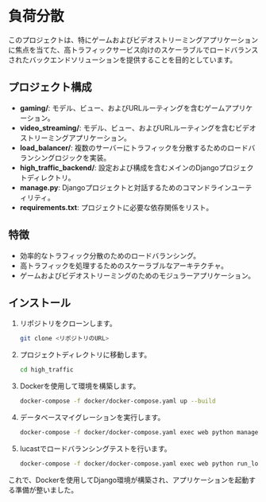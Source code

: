 # 負荷分散

このプロジェクトは、特にゲームおよびビデオストリーミングアプリケーションに焦点を当てた、高トラフィックサービス向けのスケーラブルでロードバランスされたバックエンドソリューションを提供することを目的としています。

## プロジェクト構成

- **gaming/**: モデル、ビュー、およびURLルーティングを含むゲームアプリケーション。
- **video_streaming/**: モデル、ビュー、およびURLルーティングを含むビデオストリーミングアプリケーション。
- **load_balancer/**: 複数のサーバーにトラフィックを分散するためのロードバランシングロジックを実装。
- **high_traffic_backend/**: 設定および構成を含むメインのDjangoプロジェクトディレクトリ。
- **manage.py**: Djangoプロジェクトと対話するためのコマンドラインユーティリティ。
- **requirements.txt**: プロジェクトに必要な依存関係をリスト。

## 特徴

- 効率的なトラフィック分散のためのロードバランシング。
- 高トラフィックを処理するためのスケーラブルなアーキテクチャ。
- ゲームおよびビデオストリーミングのためのモジュラーアプリケーション。

## インストール

1. リポジトリをクローンします。
    ```sh
    git clone <リポジトリのURL>
    ```
2. プロジェクトディレクトリに移動します。
    ```sh
    cd high_traffic
    ```
3. Dockerを使用して環境を構築します。
    ```sh
    docker-compose -f docker/docker-compose.yaml up --build
    ```
4. データベースマイグレーションを実行します。
    ```sh
    docker-compose -f docker/docker-compose.yaml exec web python manage.py migrate
    ```
5. lucastでロードバランシングテストを行います。
   ```sh
   docker-compose -f docker/docker-compose.yaml exec web python run_locust_tests.py
   ```

これで、Dockerを使用してDjango環境が構築され、アプリケーションを起動する準備が整いました。